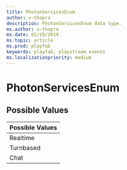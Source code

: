 ```yaml
---
title: PhotonServicesEnum
author: v-thopra
description: PhotonServicesEnum data type.
ms.author: v-thopra
ms.date: 02/19/2019
ms.topic: article
ms.prod: playfab
keywords: playfab, playstream events
ms.localizationpriority: medium
---
```


# PhotonServicesEnum

## Possible Values

|Possible Values|
| :--------------------|
|Realtime|
|Turnbased|
|Chat|
